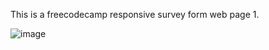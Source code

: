 This is a freecodecamp responsive survey form web page 1.

![image](https://github.com/Utku-bot/Survey-Form/assets/83402251/6b02f885-2c80-482f-a92a-7c4a16fdd97f)
